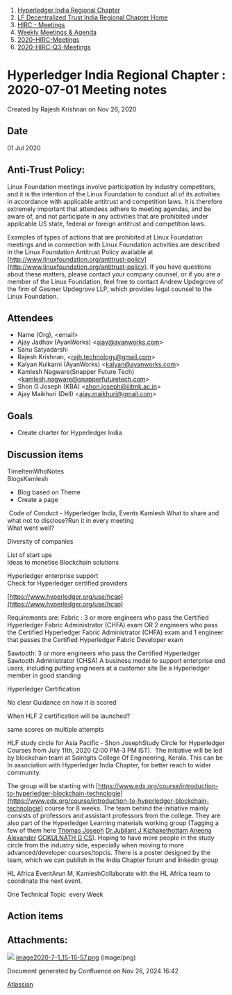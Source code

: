 1. [Hyperledger India Regional Chapter](index.html)
2. [LF Decentralized Trust India Regional Chapter Home](LF-Decentralized-Trust-India-Regional-Chapter-Home_19169282.html)
3. [HIRC - Meetings](HIRC---Meetings_19169350.html)
4. [Weekly Meetings &amp; Agenda](19169352.html)
5. [2020-HIRC-Meetings](2020-HIRC-Meetings_19169301.html)
6. [2020-HIRC-Q3-Meetings](2020-HIRC-Q3-Meetings_19169367.html)

# Hyperledger India Regional Chapter : 2020-07-01 Meeting notes

Created by Rajesh Krishnan on Nov 26, 2020

## Date

01 Jul 2020

## Anti-Trust Policy:

Linux Foundation meetings involve participation by industry competitors, and it is the intention of the Linux Foundation to conduct all of its activities in accordance with applicable antitrust and competition laws. It is therefore extremely important that attendees adhere to meeting agendas, and be aware of, and not participate in any activities that are prohibited under applicable US state, federal or foreign antitrust and competition laws.

Examples of types of actions that are prohibited at Linux Foundation meetings and in connection with Linux Foundation activities are described in the Linux Foundation Antitrust Policy available at [http://www.linuxfoundation.org/antitrust-policy](http://www.linuxfoundation.org/antitrust-policy). If you have questions about these matters, please contact your company counsel, or if you are a member of the Linux Foundation, feel free to contact Andrew Updegrove of the firm of Gesmer Updegrove LLP, which provides legal counsel to the Linux Foundation.

## Attendees

- Name (Org), &lt;email&gt;
- Ajay Jadhav (AyanWorks) &lt;ajay@ayanworks.com&gt;
- Sanu Satyadarshi
- Rajesh Krishnan, &lt;rajh.technology@gmail.com&gt;
- Kalyan Kulkarni (AyanWorks) &lt;kalyan@ayanworks.com&gt;
- Kamlesh Nagware(Snapper Future Tech) &lt;kamlesh.nagware@snapperfuturetech.com&gt;
- Shon G Joseph (KBA) &lt;shon.joseph@iiitmk.ac.in&gt;
- Ajay Maikhuri (Dell) &lt;ajay.maikhuri@gmail.com&gt;

## Goals

- Create charter for Hyperledger India

## Discussion items

TimeItemWhoNotes  
BlogsKamlesh

- Blog based on Theme
- Create a page

 Code of Conduct - Hyperledger India, Events Kamlesh What to share and what not to disclose?Run it in every meeting  
What went well?

Diversity of companies

List of start ups  
Ideas to monetise Blockchain solutions

Hyperledger enterprise support  
Check for Hyperledger certified providers

[https://www.hyperledger.org/use/hcsp](https://www.hyperledger.org/use/hcsp)

Requirements are: Fabric : 3 or more engineers who pass the Certified Hyperledger Fabric Administrator (CHFA) exam OR 2 engineers who pass the Certified Hyperledger Fabric Administrator (CHFA) exam and 1 engineer that passes the Certified Hyperledger Fabric Developer exam

Sawtooth: 3 or more engineers who pass the Certified Hyperledger Sawtooth Administrator (CHSA) A business model to support enterprise end users, including putting engineers at a customer site Be a Hyperledger member in good standing

Hyperledger Certification

No clear Guidance on how it is scored 

When HLF 2 certification will be launched?

same scores on multiple attempts

HLF study circle for Asia Pacific - Shon JosephStudy Circle for Hyperledger Courses from July 11th, 2020 (2:00 PM-3 PM IST).  The initiative will be led by blockchain team at Saintgits College Of Engineering, Kerala. This can be In association with Hyperledger India Chapter, for better reach to wider community.

The group will be starting with [https://www.edx.org/course/introduction-to-hyperledger-blockchain-technologie](https://www.edx.org/course/introduction-to-hyperledger-blockchain-technologie) course for 8 weeks. The team behind the initiative mainly consists of professors and assistant professors from the college. They are also part of the Hyperledger Learning materials working group (Tagging a few of them here [Thomas Joseph](https://lf-hyperledger.atlassian.net/wiki/people/712020:1e7c282a-662c-4c6c-8714-edbe84ffdc68?ref=confluence) [Dr.Jubilant J Kizhakethottam](https://lf-hyperledger.atlassian.net/wiki/people/712020:0d678bcc-aca2-4bee-a41d-7de4970bf4fa?ref=confluence) [Aneena Alexander](https://lf-hyperledger.atlassian.net/wiki/people/712020:bdbe36b1-ec43-4936-8a18-47bb99a3d640?ref=confluence) [GOKULNATH G CS](https://lf-hyperledger.atlassian.net/wiki/people/612dc4076a4c09006a91eb28?ref=confluence)). Hoping to have more people in the study circle from the industry side, especially when moving to more advanced/developer courses/topcis. There is a poster designed by the team, which we can publish in the India Chapter forum and linkedin group

HL Africa EventArun M, KamleshCollaborate with the HL Africa team to coordinate the next event. 

One Technical Topic  every Week

## Action items

## Attachments:

![](images/icons/bullet_blue.gif) [image2020-7-1\_15-16-57.png](attachments/19169366/19169368.png) (image/png)

Document generated by Confluence on Nov 26, 2024 16:42

[Atlassian](http://www.atlassian.com/)
